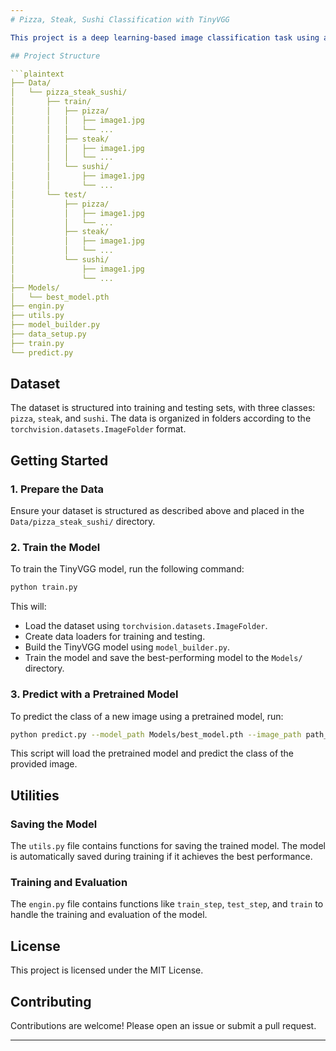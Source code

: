 ```yaml
---
# Pizza, Steak, Sushi Classification with TinyVGG

This project is a deep learning-based image classification task using a TinyVGG model to classify images into three categories: Pizza, Steak, and Sushi. The model is trained using PyTorch, and the dataset follows the `ImageFolder` format.

## Project Structure

```plaintext
├── Data/
│   └── pizza_steak_sushi/
│       ├── train/
│       │   ├── pizza/
│       │   │   ├── image1.jpg
│       │   │   └── ...
│       │   ├── steak/
│       │   │   ├── image1.jpg
│       │   │   └── ...
│       │   └── sushi/
│       │       ├── image1.jpg
│       │       └── ...
│       └── test/
│           ├── pizza/
│           │   ├── image1.jpg
│           │   └── ...
│           ├── steak/
│           │   ├── image1.jpg
│           │   └── ...
│           └── sushi/
│               ├── image1.jpg
│               └── ...
├── Models/
│   └── best_model.pth
├── engin.py
├── utils.py
├── model_builder.py
├── data_setup.py
├── train.py
└── predict.py
```

## Dataset

The dataset is structured into training and testing sets, with three classes: `pizza`, `steak`, and `sushi`. The data is organized in folders according to the `torchvision.datasets.ImageFolder` format.

## Getting Started

### 1. Prepare the Data

Ensure your dataset is structured as described above and placed in the `Data/pizza_steak_sushi/` directory.

### 2. Train the Model

To train the TinyVGG model, run the following command:

```bash
python train.py
```

This will:
- Load the dataset using `torchvision.datasets.ImageFolder`.
- Create data loaders for training and testing.
- Build the TinyVGG model using `model_builder.py`.
- Train the model and save the best-performing model to the `Models/` directory.

### 3. Predict with a Pretrained Model

To predict the class of a new image using a pretrained model, run:

```bash
python predict.py --model_path Models/best_model.pth --image_path path_to_image.jpg
```

This script will load the pretrained model and predict the class of the provided image.

## Utilities

### Saving the Model
The `utils.py` file contains functions for saving the trained model. The model is automatically saved during training if it achieves the best performance.

### Training and Evaluation
The `engin.py` file contains functions like `train_step`, `test_step`, and `train` to handle the training and evaluation of the model.

## License

This project is licensed under the MIT License.

## Contributing

Contributions are welcome! Please open an issue or submit a pull request.

---
```

